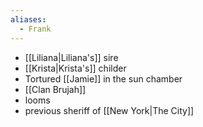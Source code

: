 ```yaml
---
aliases:
  - Frank
---
```

- [[Liliana|Liliana's]] sire
- [[Krista|Krista's]] childer
- Tortured [[Jamie]] in the sun chamber
- [[Clan Brujah]]
- looms
- previous sheriff of [[New York|The City]]